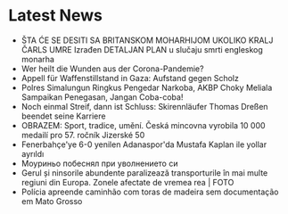 # Latest News
-  ŠTA ĆE SE DESITI SA BRITANSKOM MOHARHIJOM UKOLIKO KRALJ ČARLS UMRE Izrađen DETALJAN PLAN u slučaju smrti engleskog monarha
-  Wer heilt die Wunden aus der Corona-Pandemie?
-  Appell für Waffenstillstand in Gaza: Aufstand gegen Scholz
-  Polres Simalungun Ringkus Pengedar Narkoba, AKBP Choky Meliala Sampaikan Penegasan, Jangan Coba-coba!
-  Noch einmal Streif, dann ist Schluss: Skirennläufer Thomas Dreßen beendet seine Karriere
-  OBRAZEM: Sport, tradice, umění. Česká mincovna vyrobila 10 000 medailí pro 57. ročník Jizerské 50
-  Fenerbahçe'ye 6-0 yenilen Adanaspor'da Mustafa Kaplan ile yollar ayrıldı
-  Моуриньо побеснял при уволнението си
-  Gerul și ninsorile abundente paralizează transporturile în mai multe regiuni din Europa. Zonele afectate de vremea rea | FOTO
-  Polícia apreende caminhão com toras de madeira sem documentação em Mato Grosso
